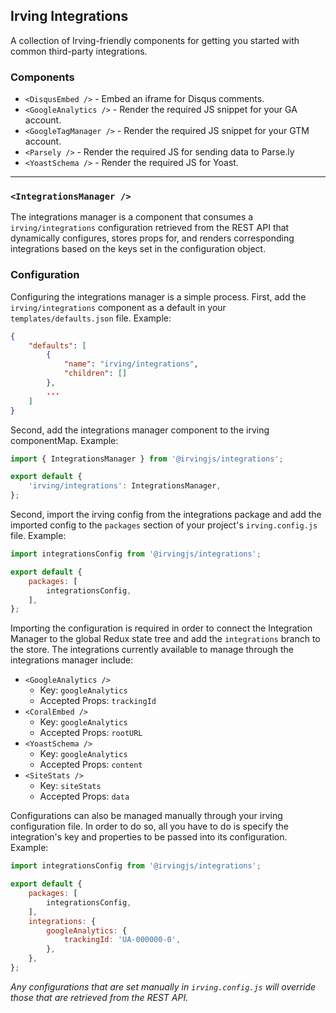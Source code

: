 ## Irving Integrations
A collection of Irving-friendly components for getting you started with common third-party integrations.

### Components
* `<DisqusEmbed />` - Embed an iframe for Disqus comments.
* `<GoogleAnalytics />` - Render the required JS snippet for your GA account.
* `<GoogleTagManager />` - Render the required JS snippet for your GTM account.
* `<Parsely />` - Render the required JS for sending data to Parse.ly
* `<YoastSchema />` - Render the required JS for Yoast.
---
### `<IntegrationsManager />`
The integrations manager is a component that consumes a `irving/integrations` configuration retrieved from the REST API that dynamically configures, stores props for, and renders corresponding integrations based on the keys set in the configuration object.

### Configuration
Configuring the integrations manager is a simple process. First, add the `irving/integrations` component as a default in your `templates/defaults.json` file. Example:
```json
{
	"defaults": [
		{
			"name": "irving/integrations",
			"children": []
        },
        ...
	]
}
```
Second, add the integrations manager component to the irving componentMap. Example:
```js javascript
import { IntegrationsManager } from '@irvingjs/integrations';

export default {
    'irving/integrations': IntegrationsManager,
};
```
Second, import the irving config from the integrations package and add the imported config to the `packages` section of your project's `irving.config.js` file. Example:
```js javascript
import integrationsConfig from '@irvingjs/integrations';

export default {
    packages: [
        integrationsConfig,
    ],
};
```
Importing the configuration is required in order to connect the Integration Manager to the global Redux state tree and add the `integrations` branch to the store. The integrations currently available to manage through the integrations manager include:
* `<GoogleAnalytics />`
  * Key: `googleAnalytics`
  * Accepted Props: `trackingId`
* `<CoralEmbed />`
  * Key: `googleAnalytics`
  * Accepted Props: `rootURL`
* `<YoastSchema />`
  * Key: `googleAnalytics`
  * Accepted Props: `content`
* `<SiteStats />`
  * Key: `siteStats`
  * Accepted Props: `data`

Configurations can also be managed manually through your irving configuration file. In order to do so, all you have to do is specify the integration's key and properties to be passed into its configuration. Example:
```js javascript
import integrationsConfig from '@irvingjs/integrations';

export default {
    packages: [
        integrationsConfig,
    ],
    integrations: {
        googleAnalytics: {
            trackingId: 'UA-000000-0',
        },
    },
};
```
_Any configurations that are set manually in `irving.config.js` will override those that are retrieved from the REST API._
